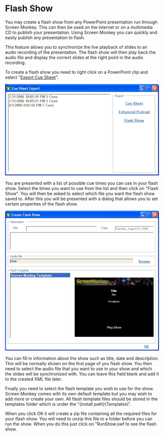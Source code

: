 <h1>Flash Show</h1>
<p>You may create a flash show from any PowerPoint presentation run through 
 Screen Monkey. This can then be used on the internet or on a multimedia 
 CD to publish your presentation. Using Screen Monkey you can quickly and 
 easily publish any presentation to flash.</p>
<p>This feature allows you to synchronize the live playback of slides to 
 an audio recording of the presentation. The flash show will then play 
 back the audio file and display the correct slides at the right point 
 in the audio recording.</p>
<p>To create a flash show you need to right click on a PowerPoint clip 
 and select &quot;<a href="CueSheetExport.md">Export Cue Sheet</a>&quot;.</p>
<p class="hcp2"><img alt="" src="../../images/img_318.jpg" border="0" class="hcp3"></p>
<p>You are presented with a list of possible cue times you can use in your 
 flash show. Select the times you want to use from the list and then click 
 on &quot;Flash Show&quot;. You will then be asked to select which file 
 you want the flash show saved to. After this you will be presented with 
 a dialog that allows you to set certain properties of the flash show.</p>
<p class="hcp2"><img alt="" src="../../images/img_319.jpg" border="0" class="hcp3"></p>
<p>You can fill in information about the show such as title, date and description. 
 This will be normally shown on the first page of you flash show. You then 
 need to select the audio file that you want to use in your show and which 
 the slides will be synchronized with. You can leave this field blank and 
 add it to the created XML file later.</p>
<p>Finally you need to select the flash template you wish to use for the 
 show. Screen Monkey comes with its own default template but you may wish 
 to add more or create your own. All flash template files should be stored 
 in the templates folder which is under the &quot;{install path}\Templates\&quot;.</p>
<p>When you click OK it will create a zip file containing all the required 
 files for your flash show. You will need to unzip this file to a folder 
 before you can run the show. When you do this just click on &quot;RunShow.swf 
 to see the flash show.</p>

